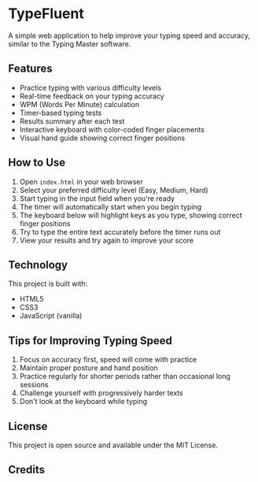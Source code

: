 # TypeFluent

A simple web application to help improve your typing speed and accuracy, similar to the Typing Master software.

## Features

- Practice typing with various difficulty levels
- Real-time feedback on your typing accuracy
- WPM (Words Per Minute) calculation
- Timer-based typing tests
- Results summary after each test
- Interactive keyboard with color-coded finger placements
- Visual hand guide showing correct finger positions

## How to Use

1. Open `index.html` in your web browser
2. Select your preferred difficulty level (Easy, Medium, Hard)
3. Start typing in the input field when you're ready
4. The timer will automatically start when you begin typing
5. The keyboard below will highlight keys as you type, showing correct finger positions
6. Try to type the entire text accurately before the timer runs out
7. View your results and try again to improve your score

## Technology

This project is built with:
- HTML5
- CSS3
- JavaScript (vanilla)

## Tips for Improving Typing Speed

1. Focus on accuracy first, speed will come with practice
2. Maintain proper posture and hand position
3. Practice regularly for shorter periods rather than occasional long sessions
4. Challenge yourself with progressively harder texts
5. Don't look at the keyboard while typing

## License

This project is open source and available under the MIT License.

## Credits
